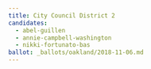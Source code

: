 ```yaml
---
title: City Council District 2
candidates:
  - abel-guillen
  - annie-campbell-washington
  - nikki-fortunato-bas
ballot: _ballots/oakland/2018-11-06.md
---
```

